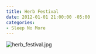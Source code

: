 ```yaml
---
title: Herb Festival
date: 2012-01-01 21:00:00 -05:00
categories:
- Sleep No More
---
```


![herb_festival.jpg](/uploads/herb_festival.jpg)